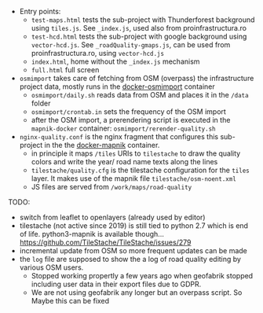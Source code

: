 - Entry points:
  * `test-maps.html` tests the sub-project with Thunderforest background using `tiles.js`. See `_index.js`, used also from proinfrastructura.ro 
  * `test-hcd.html` tests the sub-project with google background using `vector-hcd.js`. See `_roadQuality-gmaps.js`, can be used from proinfrastructura.ro, using `vector-hcd.js` 
  * `index.html`, home without the `_index.js` mechanism
  * `full.html` full screen
- `osmimport` takes care of fetching from OSM (overpass) the infrastructure project data, mostly runs in the [docker-osmimport](../docker-osmimport) container 
  * `osmimport/daily.sh` reads data from OSM and places it in the `/data` folder
  *  `osmimport/crontab.in`  sets the frequency of the OSM import
  * after the OSM import, a prerendering script is executed in the `mapnik-docker` container: `osmimport/rerender-quality.sh` 
- `nginx-quality.conf`  is the nginx fragment that configures this sub-project in the the [docker-mapnik](../docker-mapnik) container. 
  * in principle it maps `/tiles` URIs to `tilestache` to draw the quality colors and write the year/ road name texts along the lines
  * `tilestache/quality.cfg` is the tilestache configuration for the `tiles` layer. It makes use of the mapnik file `tilestache/osm-noent.xml` 
  * JS files are served from `/work/maps/road-quality`  

TODO:
- switch from leaflet to openlayers (already used by editor)
- tilestache (not active since 2019) is still tied to python 2.7 which is end of life. python3-mapnik is available though...
https://github.com/TileStache/TileStache/issues/279
- incremental update from OSM so more frequent updates can be made
- the `log` file are supposed to show the a log of road quality editing by various OSM users. 
   * Stopped working propertly a few years ago when geofabrik stopped including user data in their export files due to GDPR. 
   * We are not using geofabrik any longer but an overpass script. So Maybe this can be fixed
